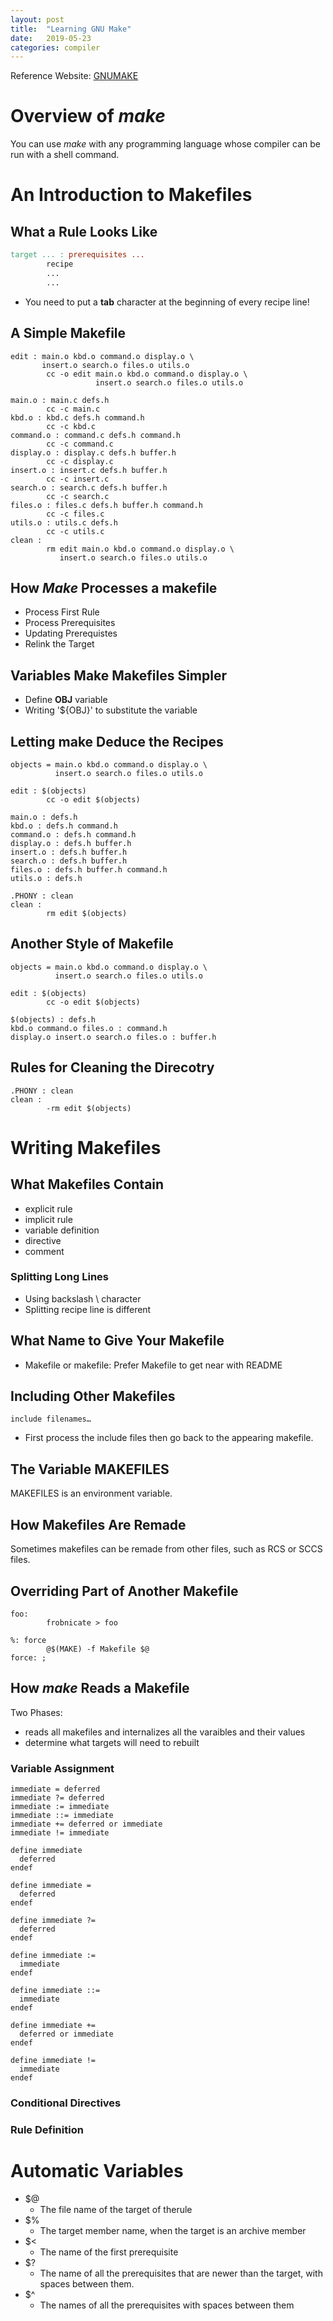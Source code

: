 ```yaml
---
layout: post
title:  "Learning GNU Make"
date:   2019-05-23
categories: compiler
---
```

Reference Website: [GNUMAKE](https://www.gnu.org/software/make/manual/make.html)
# Overview of *make*

You can use *make* with any programming language whose compiler can be run with a shell command.

# An Introduction to Makefiles

## What a Rule Looks Like

```makefile
target ... : prerequisites ...
        recipe
        ...
        ...
```

+ You need to put a **tab** character at the beginning of every recipe line!


## A Simple Makefile
```
edit : main.o kbd.o command.o display.o \
       insert.o search.o files.o utils.o
        cc -o edit main.o kbd.o command.o display.o \
                   insert.o search.o files.o utils.o

main.o : main.c defs.h
        cc -c main.c
kbd.o : kbd.c defs.h command.h
        cc -c kbd.c
command.o : command.c defs.h command.h
        cc -c command.c
display.o : display.c defs.h buffer.h
        cc -c display.c
insert.o : insert.c defs.h buffer.h
        cc -c insert.c
search.o : search.c defs.h buffer.h
        cc -c search.c
files.o : files.c defs.h buffer.h command.h
        cc -c files.c
utils.o : utils.c defs.h
        cc -c utils.c
clean :
        rm edit main.o kbd.o command.o display.o \
           insert.o search.o files.o utils.o
```

## How *Make* Processes a makefile

+ Process First Rule
+ Process Prerequisites
+ Updating Prerequistes
+ Relink the Target

## Variables Make Makefiles Simpler

+ Define **OBJ** variable
+ Writing '${OBJ}' to substitute the variable

## Letting **make** Deduce the Recipes

```
objects = main.o kbd.o command.o display.o \
          insert.o search.o files.o utils.o

edit : $(objects)
        cc -o edit $(objects)

main.o : defs.h
kbd.o : defs.h command.h
command.o : defs.h command.h
display.o : defs.h buffer.h
insert.o : defs.h buffer.h
search.o : defs.h buffer.h
files.o : defs.h buffer.h command.h
utils.o : defs.h

.PHONY : clean
clean :
        rm edit $(objects)
```

## Another Style of Makefile

```
objects = main.o kbd.o command.o display.o \
          insert.o search.o files.o utils.o

edit : $(objects)
        cc -o edit $(objects)

$(objects) : defs.h
kbd.o command.o files.o : command.h
display.o insert.o search.o files.o : buffer.h
```

## Rules for Cleaning the Direcotry

```
.PHONY : clean
clean :
        -rm edit $(objects)
```
		
# Writing Makefiles

## What Makefiles Contain

+ explicit rule
+ implicit rule
+ variable definition
+ directive
+ comment

### Splitting Long Lines

+ Using backslash \ character
+ Splitting recipe line is different

## What Name to Give Your Makefile

+ Makefile or makefile: Prefer Makefile to get near with README

## Including Other Makefiles

```
include filenames…
```

+ First process the include files then go back to the appearing makefile.

## The Variable MAKEFILES

MAKEFILES is an environment variable.

## How Makefiles Are Remade

Sometimes makefiles can be remade from other files, such as RCS or SCCS files.

## Overriding Part of Another Makefile

```
foo:
        frobnicate > foo

%: force
        @$(MAKE) -f Makefile $@
force: ;
```

## How *make* Reads a Makefile

Two Phases:
+ reads all makefiles and internalizes all the varaibles and their values
+ determine what targets will need to rebuilt

### Variable Assignment
```
immediate = deferred
immediate ?= deferred
immediate := immediate
immediate ::= immediate
immediate += deferred or immediate
immediate != immediate

define immediate
  deferred
endef

define immediate =
  deferred
endef

define immediate ?=
  deferred
endef

define immediate :=
  immediate
endef

define immediate ::=
  immediate
endef

define immediate +=
  deferred or immediate
endef

define immediate !=
  immediate
endef
```

### Conditional Directives

### Rule Definition

# Automatic Variables

+ $@
  + The file name of the target of therule
+ $%
  + The target member name, when the target is an archive member
+ $< 
  + The name of the first prerequisite
+ $?
  + The name of all the prerequisites that are newer than the target, with spaces between them.
+ $^
  + The names of all the prerequisites with spaces between them
  